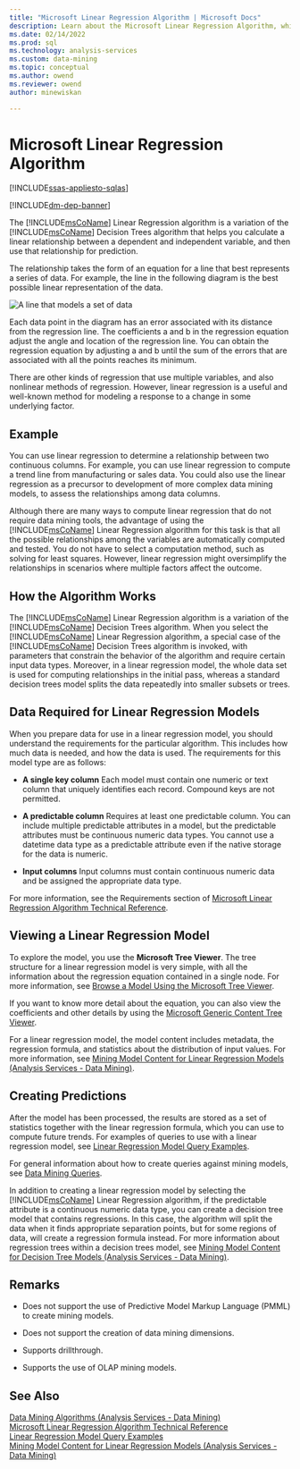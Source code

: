 ```yaml
---
title: "Microsoft Linear Regression Algorithm | Microsoft Docs"
description: Learn about the Microsoft Linear Regression Algorithm, which calculates a linear relationship between a dependent and independent variable for prediction.
ms.date: 02/14/2022
ms.prod: sql
ms.technology: analysis-services
ms.custom: data-mining
ms.topic: conceptual
ms.author: owend
ms.reviewer: owend
author: minewiskan

---
```

# Microsoft Linear Regression Algorithm
[!INCLUDE[ssas-appliesto-sqlas](../includes/ssas-appliesto-sqlas.md)]

[!INCLUDE[dm-dep-banner](../includes/dm-dep-banner.md)]

  The [!INCLUDE[msCoName](../includes/msconame-md.md)] Linear Regression algorithm is a variation of the [!INCLUDE[msCoName](../includes/msconame-md.md)] Decision Trees algorithm that helps you calculate a linear relationship between a dependent and independent variable, and then use that relationship for prediction.  
  
 The relationship takes the form of an equation for a line that best represents a series of data. For example, the line in the following diagram is the best possible linear representation of the data.  
  
 ![A line that models a set of data](../../analysis-services/data-mining/media/linear-regression.png "A line that models a set of data")  
  
 Each data point in the diagram has an error associated with its distance from the regression line. The coefficients a and b in the regression equation adjust the angle and location of the regression line. You can obtain the regression equation by adjusting a and b until the sum of the errors that are associated with all the points reaches its minimum.  
  
 There are other kinds of regression that use multiple variables, and also nonlinear methods of regression. However, linear regression is a useful and well-known method for modeling a response to a change in some underlying factor.  
  
## Example  
 You can use linear regression to determine a relationship between two continuous columns. For example, you can use linear regression to compute a trend line from manufacturing or sales data. You could also use the linear regression as a precursor to development of more complex data mining models, to assess the relationships among data columns.  
  
 Although there are many ways to compute linear regression that do not require data mining tools, the advantage of using the [!INCLUDE[msCoName](../includes/msconame-md.md)] Linear Regression algorithm for this task is that all the possible relationships among the variables are automatically computed and tested. You do not have to select a computation method, such as solving for least squares. However, linear regression might oversimplify the relationships in scenarios where multiple factors affect the outcome.  
  
## How the Algorithm Works  
 The [!INCLUDE[msCoName](../includes/msconame-md.md)] Linear Regression algorithm is a variation of the [!INCLUDE[msCoName](../includes/msconame-md.md)] Decision Trees algorithm. When you select the [!INCLUDE[msCoName](../includes/msconame-md.md)] Linear Regression algorithm, a special case of the [!INCLUDE[msCoName](../includes/msconame-md.md)] Decision Trees algorithm is invoked, with parameters that constrain the behavior of the algorithm and require certain input data types. Moreover, in a linear regression model, the whole data set is used for computing relationships in the initial pass, whereas a standard decision trees model splits the data repeatedly into smaller subsets or trees.  
  
## Data Required for Linear Regression Models  
 When you prepare data for use in a linear regression model, you should understand the requirements for the particular algorithm. This includes how much data is needed, and how the data is used. The requirements for this model type are as follows:  
  
-   **A single key column** Each model must contain one numeric or text column that uniquely identifies each record. Compound keys are not permitted.  
  
-   **A predictable column** Requires at least one predictable column. You can include multiple predictable attributes in a model, but the predictable attributes must be continuous numeric data types. You cannot use a datetime data type as a predictable attribute even if the native storage for the data is numeric.  
  
-   **Input columns** Input columns must contain continuous numeric data and be assigned the appropriate data type.  
  
 For more information, see the Requirements section of [Microsoft Linear Regression Algorithm Technical Reference](../../analysis-services/data-mining/microsoft-linear-regression-algorithm-technical-reference.md).  
  
## Viewing a Linear Regression Model  
 To explore the model, you use the **Microsoft Tree Viewer**. The tree structure for a linear regression model is very simple, with all the information about the regression equation contained in a single node. For more information, see [Browse a Model Using the Microsoft Tree Viewer](../../analysis-services/data-mining/browse-a-model-using-the-microsoft-tree-viewer.md).  
  
 If you want to know more detail about the equation, you can also view the coefficients and other details by using the [Microsoft Generic Content Tree Viewer](../../analysis-services/data-mining/browse-a-model-using-the-microsoft-generic-content-tree-viewer.md).  
  
 For a linear regression model, the model content includes metadata, the regression formula, and statistics about the distribution of input values. For more information, see [Mining Model Content for Linear Regression Models &#40;Analysis Services - Data Mining&#41;](../../analysis-services/data-mining/mining-model-content-for-linear-regression-models-analysis-services-data-mining.md).  
  
## Creating Predictions  
 After the model has been processed, the results are stored as a set of statistics together with the linear regression formula, which you can use to compute future trends. For examples of queries to use with a linear regression model, see [Linear Regression Model Query Examples](../../analysis-services/data-mining/linear-regression-model-query-examples.md).  
  
 For general information about how to create queries against mining models, see [Data Mining Queries](../../analysis-services/data-mining/data-mining-queries.md).  
  
 In addition to creating a linear regression model by selecting the [!INCLUDE[msCoName](../includes/msconame-md.md)] Linear Regression algorithm, if the predictable attribute is a continuous numeric data type, you can create a decision tree model that contains regressions. In this case, the algorithm will split the data when it finds appropriate separation points, but for some regions of data, will create a regression formula instead. For more information about regression trees within a decision trees model, see [Mining Model Content for Decision Tree Models &#40;Analysis Services - Data Mining&#41;](../../analysis-services/data-mining/mining-model-content-for-decision-tree-models-analysis-services-data-mining.md).  
  
## Remarks  
  
-   Does not support the use of Predictive Model Markup Language (PMML) to create mining models.  
  
-   Does not support the creation of data mining dimensions.  
  
-   Supports drillthrough.  
  
-   Supports the use of OLAP mining models.  
  
## See Also  
 [Data Mining Algorithms &#40;Analysis Services - Data Mining&#41;](../../analysis-services/data-mining/data-mining-algorithms-analysis-services-data-mining.md)   
 [Microsoft Linear Regression Algorithm Technical Reference](../../analysis-services/data-mining/microsoft-linear-regression-algorithm-technical-reference.md)   
 [Linear Regression Model Query Examples](../../analysis-services/data-mining/linear-regression-model-query-examples.md)   
 [Mining Model Content for Linear Regression Models &#40;Analysis Services - Data Mining&#41;](../../analysis-services/data-mining/mining-model-content-for-linear-regression-models-analysis-services-data-mining.md)  
  
  
